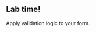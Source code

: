 <!-- .slide: data-background="url('img/lab2.jpg')" -->
<!-- .slide: class="lab" -->

## Lab time!

Apply validation logic to your form.